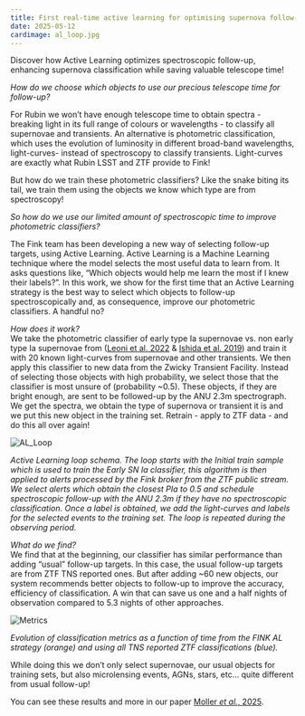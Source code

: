 ```yaml
---
title: First real-time active learning for optimising supernova follow-up
date: 2025-05-12
cardimage: al_loop.jpg
---
```


Discover how Active Learning optimizes spectroscopic follow-up, enhancing supernova classification while saving valuable telescope time!

<!--more-->

*How do we choose which objects to use our precious telescope time for follow-up?*

For Rubin we won’t have enough telescope time to obtain spectra - breaking light in its full range of colours or wavelengths - to classify all supernovae and transients. An alternative is photometric classification, which uses the evolution of luminosity in different broad-band wavelengths, light-curves- instead of spectroscopy to classify transients. Light-curves are exactly what Rubin LSST and ZTF provide to Fink!

But how do we train these photometric classifiers?  Like the snake biting its tail, we train them using the objects we know which type are from spectroscopy!

*So how do we use our limited amount of spectroscopic time to improve photometric classifiers?*

The Fink team has been developing a new way of selecting follow-up targets, using Active Learning. Active Learning is a Machine Learning technique where the model selects the most useful data to learn from. It asks questions like, “Which objects would help me learn the most if I knew their labels?”. In this work, we show for the first time that an Active Learning strategy is the best way to select which objects to follow-up spectroscopically and, as consequence,  improve our photometric classifiers. A handful no?


*How does it work?*  
We take the photometric classifier of early type Ia supernovae vs. non early type Ia supernovae from ([Leoni et al. 2022](https://www.aanda.org/articles/aa/full_html/2022/07/aa42715-21/aa42715-21.html) & [Ishida et al. 2019](https://academic.oup.com/mnras/article/483/1/2/5162860?login=false)) and train it with 20 known light-curves from supernovae and other transients. We then apply this classifier to new data from the Zwicky Transient Facility. Instead of selecting those objects with high probability, we select those that the classifier is most unsure of (probability ~0.5). These objects, if they are bright enough, are sent to be followed-up by the ANU 2.3m spectrograph. We get the spectra, we obtain the type of supernova or transient it is and we put this new object in the training set. Retrain - apply to ZTF data - and do this all over again!


![AL_Loop](images/AL_Loop.png)

_Active Learning loop schema. The loop starts with the Initial train sample which is used to train the Early SN Ia classifier, this algorithm is then applied to alerts processed by the Fink broker from the ZTF public stream. We select alerts which obtain the closest PIa to 0.5 and schedule spectroscopic follow-up with the ANU 2.3m if they have no spectroscopic classification. Once a label is obtained, we add the light-curves and labels for the selected events to the training set. The loop is repeated during the observing period._

*What do we find?*  
We find that at the beginning, our classifier has similar performance than adding “usual” follow-up targets. In this case, the usual follow-up targets are from ZTF TNS reported ones. But after adding ~60 new objects, our system recommends better objects to follow-up to improve the accuracy, efficiency of classification. A win that can save us one and a half nights of observation compared to 5.3 nights of other approaches.

![Metrics](images/accuracy.png)

_Evolution of classification metrics as a function of time from the FINK AL strategy (orange) and using all TNS reported ZTF classifications (blue)._

While doing this we don’t only select supernovae, our usual objects for training sets, but also microlensing events, AGNs, stars, etc… quite different from usual follow-up! 


You can see these results and more in our paper [Moller *et al.*, 2025](https://arxiv.org/abs/2502.19555).



